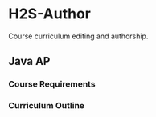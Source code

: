 # H2S-Author
Course curriculum editing and authorship.

Java AP
---
### Course Requirements


###	Curriculum Outline

	

